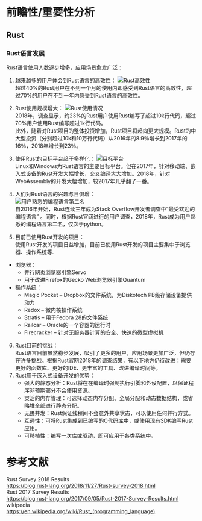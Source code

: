 # 前瞻性/重要性分析
## Rust
### Rust语言发展
Rust语言使用人数逐步增多，应用场景愈发广泛： 

1. 越来越多的用户体会到Rust语言的高效性：
![Rust高效性](https://blog.rust-lang.org/images/2018-11-RustSurvey/5-How_long_did_it_take_to_be_productive.png )  
超过40%的Rust用户在不到一个月的使用内即感受到Rust语言的高效性，超过70%的用户在不到一年内感受到Rust语言的高效性。   
2. Rust使用规模增大：
![Rust使用情况](https://blog.rust-lang.org/images/2018-11-RustSurvey/6-Size_of_summed_Rust_projects.png)   
2018年，调查显示，约23%的Rust用户使用Rust编写了超过10k行代码，超过70%用户使用Rust编写超过1k行代码。   
此外，随着对Rust项目的整体投资增加，Rust项目将趋向更大规模。Rust的中大型投资（分别超过10k和10万行代码）从2016年的8.9％增长到2017年的16％，2018年增长到23％。    
3. 使用Rust的目标平台趋于多样化：
![目标平台](https://blog.rust-lang.org/images/2018-11-RustSurvey/16-Platforms_targeting.png)     
Linux和Windows为Rust语言的主要目标平台。但在2017年，针对移动端、嵌入式设备的Rust开发大幅增长，交叉编译大大增加。2018年，针对WebAssembly的开发大幅增加，较2017年几乎翻了一番。   
4. 人们对Rust语言的兴趣与日俱增：   
![用户熟悉的编程语言第二名](https://blog.rust-lang.org/images/2018-11-RustSurvey/22-Programming_language_familiarity.png)   
自2016年开始，Rust连续三年成为Stack Overflow开发者调查中“最受欢迎的编程语言” 。同时，根据Rust官网进行的用户调查，2018年，Rust成为用户熟悉的编程语言第二名，仅次于python。 
  
5. 目前已使用Rust开发的项目：   
使用Rust开发的项目日益增加，目前已使用Rust开发的项目主要集中于浏览器、操作系统等.   
 * 浏览器：
     - 并行网页浏览器引擎Servo
     - 用于改进Firefox的Gecko Web浏览器引擎Quantum        
 * 操作系统：
     - Magic Pocket –  Dropbox的文件系统，为Diskotech PB级存储设备提供动力      
     - Redox – 微内核操作系统   
     - Stratis – 用于Fedora 28的文件系统   
     - Railcar – Oracle的一个容器的运行时    
     - Firecracker – 针对无服务器计算的安全、快速的微型虚拟机   

6. Rust目前的挑战：   
  Rust语言目前虽然稳步发展，吸引了更多的用户，应用场景更加广泛，但仍存在许多挑战。根据Rust官网2018年的调查结果，有以下地方仍待改进：需要更好的函数库、更好的IDE、更丰富的工具、改进编译时间等。   
7. Rust用于嵌入式设备开发的优势：  
   * 强大的静态分析：Rust将在在编译时强制执行引脚和外设配置，以保证程序非预期部分不会使用资源。   
   * 灵活的内存管理：可选择动态内存分配、全局分配和动态数据结构，或省略堆全部进行静态分配。
   * 无畏并发：Rust保证线程间不会意外共享状态，可以使用任何并行方式。   
   * 互通性：可将Rust集成到已编写的C代码库中，或使用现有SDK编写Rust应用。
   * 可移植性：编写一次库或驱动，即可应用于各类系统中。    

# 参考文献
Rust Survey 2018 Results  
https://blog.rust-lang.org/2018/11/27/Rust-survey-2018.html   
Rust 2017 Survey Results    
https://blog.rust-lang.org/2017/09/05/Rust-2017-Survey-Results.html    
wikipedia    
https://en.wikipedia.org/wiki/Rust_(programming_language)
